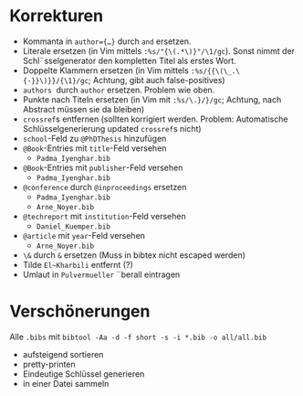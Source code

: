 Korrekturen
===========
* Kommanta in `author={…}` durch `and` ersetzen.
* Literale ersetzen (in Vim mittels `:%s/"{\(.*\)}"/\1/gc`). Sonst nimmt der
  Schl&uml;sselgenerator den kompletten Titel als erstes Wort.
* Doppelte Klammern ersetzen (in Vim mittels `:%s/{{\(\_.\{-}}\)}}/{\1}/gc`; Achtung, gibt auch false-positives)
* `authors`  durch `author` ersetzen. Problem wie oben.
* Punkte nach Titeln ersetzen (in Vim mit `:%s/\.}/}/gc`; Achtung, nach Abstract müssen sie da bleiben)
* `crossref`s entfernen (sollten korrigiert werden. Problem: Automatische Schlüsselgenerierung updated `crossref`s nicht)
* `school`-Feld zu `@PhDThesis` hinzufügen
* `@Book`-Entries mit `title`-Feld versehen
    - `Padma_Iyenghar.bib`
* `@Book`-Entries mit `publisher`-Feld versehen 
    - `Padma_Iyenghar.bib`
* `@conference` durch `@inproceedings` ersetzen 
    - `Padma_Iyenghar.bib`
    - `Arne_Noyer.bib`
* `@techreport` mit `institution`-Feld versehen 
    - `Daniel_Kuemper.bib`
* `@article` mit `year`-Feld versehen 
    - `Arne_Noyer.bib`
* `\&` durch `&` ersetzen (Muss in bibtex nicht escaped werden)
* Tilde `El~Kharbili` entfernt (?)
* Umlaut in `Pulvermueller` &uml;berall eintragen

Versch&ouml;nerungen
====================

Alle `.bibs` mit `bibtool -Aa -d -f short -s -i *.bib -o all/all.bib`

* aufsteigend sortieren
* pretty-printen
* Eindeutige Schlüssel generieren
* in einer Datei sammeln

